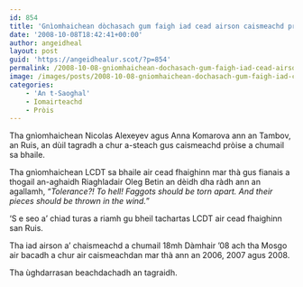 ```yaml
---
id: 854
title: 'Gnìomhaichean dòchasach gum faigh iad cead airson caismeachd pròise a chumail san Ruis'
date: '2008-10-08T18:42:41+00:00'
author: angeidheal
layout: post
guid: 'https://angeidhealur.scot/?p=854'
permalink: /2008-10-08-gniomhaichean-dochasach-gum-faigh-iad-cead-airson-caismeachd-proise-a-chumail-san-ruis/
image: /images/posts/2008-10-08-gniomhaichean-dochasach-gum-faigh-iad-cead-airson-caismeachd-proise-a-chumail-san-ruis.webp
categories:
    - 'An t-Saoghal'
    - Iomairteachd
    - Pròis
---
```


Tha gnìomhaichean Nicolas Alexeyev agus Anna Komarova ann an Tambov, an Ruis, an dùil tagradh a chur a-steach gus caismeachd pròise a chumail sa bhaile.

Tha gnìomhaichean LCDT sa bhaile air cead fhaighinn mar thà gus fianais a thogail an-aghaidh Riaghladair Oleg Betin an dèidh dha ràdh ann an agallamh, “*Tolerance?! To hell! Faggots should be torn apart. And their pieces should be thrown in the wind.*”

‘S e seo a’ chiad turas a riamh gu bheil tachartas LCDT air cead fhaighinn san Ruis.

Tha iad airson a’ chaismeachd a chumail 18mh Dàmhair ’08 ach tha Mosgo air bacadh a chur air caismeachdan mar thà ann an 2006, 2007 agus 2008.

Tha ùghdarrasan beachdachadh an tagraidh.
